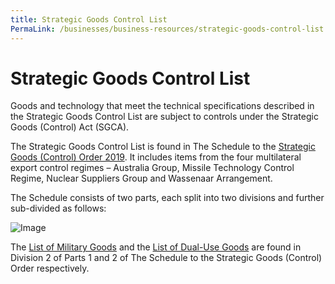 ```yaml
---
title: Strategic Goods Control List
PermaLink: /businesses/business-resources/strategic-goods-control-list
---
```

# Strategic Goods Control List

Goods and technology that meet the technical specifications described in the Strategic Goods Control List are subject to controls under the Strategic Goods (Control) Act (SGCA).

The Strategic Goods Control List is found in The Schedule to the  [Strategic Goods (Control) Order 2019](https://sso.agc.gov.sg/SL-Supp/S532-2019/Published/20190801?DocDate=20190801). It includes items from the four multilateral export control regimes – Australia Group, Missile Technology Control Regime, Nuclear Suppliers Group and Wassenaar Arrangement.

The Schedule consists of two parts, each split into two divisions and further sub-divided as follows:

![Image](/images/CustomsSGL.png)

The [List of Military Goods](https://www.customs.gov.sg/businesses/strategic-goods-control/strategic-goods-control-list/list-of-millitary-goods) and the [List of Dual-Use Goods](https://www.customs.gov.sg/businesses/strategic-goods-control/strategic-goods-control-list/list-of-dual-use-goods) are found in Division 2 of Parts 1 and 2 of The Schedule to the Strategic Goods (Control) Order respectively.
